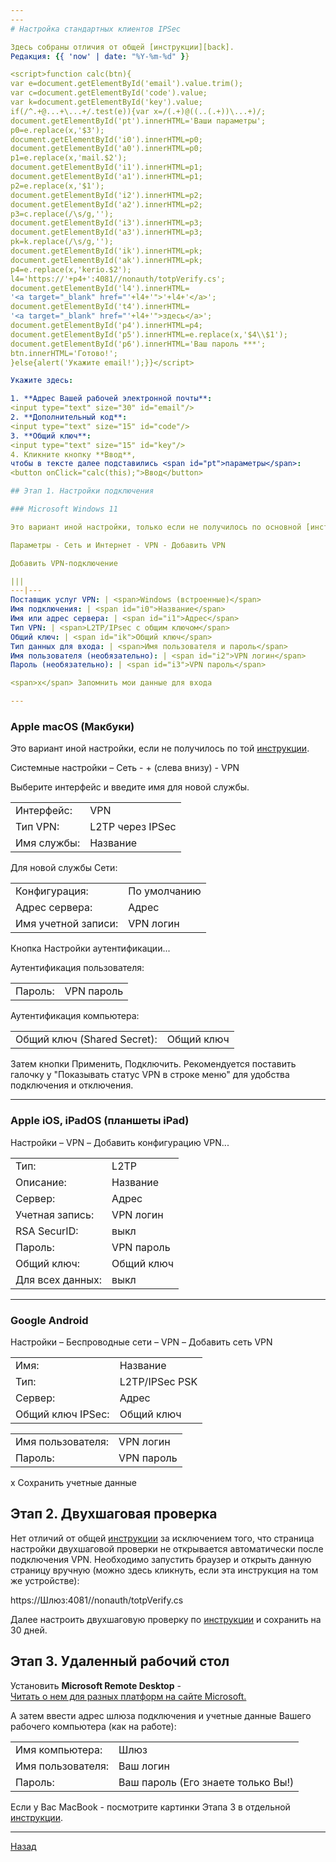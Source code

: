 ```yaml
---
---
# Настройка стандартных клиентов IPSec

Здесь собраны отличия от общей [инструкции][back].  
Редакция: {{ 'now' | date: "%Y-%m-%d" }}

<script>function calc(btn){
var e=document.getElementById('email').value.trim();
var c=document.getElementById('code').value;
var k=document.getElementById('key').value;
if(/^.+@...+\...+/.test(e)){var x=/(.+)@((..(.+))\...+)/;
document.getElementById('pt').innerHTML='Ваши параметры';
p0=e.replace(x,'$3');
document.getElementById('i0').innerHTML=p0;
document.getElementById('a0').innerHTML=p0;
p1=e.replace(x,'mail.$2');
document.getElementById('i1').innerHTML=p1;
document.getElementById('a1').innerHTML=p1;
p2=e.replace(x,'$1');
document.getElementById('i2').innerHTML=p2;
document.getElementById('a2').innerHTML=p2;
p3=c.replace(/\s/g,'');
document.getElementById('i3').innerHTML=p3;
document.getElementById('a3').innerHTML=p3;
pk=k.replace(/\s/g,'');
document.getElementById('ik').innerHTML=pk;
document.getElementById('ak').innerHTML=pk;
p4=e.replace(x,'kerio.$2');
l4='https://'+p4+':4081//nonauth/totpVerify.cs';
document.getElementById('l4').innerHTML=
'<a target="_blank" href="'+l4+'">'+l4+'</a>';
document.getElementById('t4').innerHTML=
'<a target="_blank" href="'+l4+'">здесь</a>';
document.getElementById('p4').innerHTML=p4;
document.getElementById('p5').innerHTML=e.replace(x,'$4\\$1');
document.getElementById('p6').innerHTML='Ваш пароль ***';
btn.innerHTML='Готово!';
}else{alert('Укажите email!');}}</script>

Укажите здесь:

1. **Адрес Вашей рабочей электронной почты**:  
<input type="text" size="30" id="email"/>
2. **Дополнительный код**:  
<input type="text" size="15" id="code"/>
3. **Общий ключ**:  
<input type="text" size="15" id="key"/>
4. Кликните кнопку **Ввод**,
чтобы в тексте далее подставились <span id="pt">параметры</span>:  
<button onClick="calc(this);">Ввод</button>

## Этап 1. Настройки подключения

### Microsoft Windows 11

Это вариант иной настройки, только если не получилось по основной [инструкции][back].

Параметры - Сеть и Интернет - VPN - Добавить VPN

Добавить VPN-подключение

|||
---|---
Поставщик услуг VPN: | <span>Windows (встроенные)</span>
Имя подключения: | <span id="i0">Название</span>
Имя или адрес сервера: | <span id="i1">Адрес</span>
Тип VPN: | <span>L2TP/IPsec с общим ключом</span>
Общий ключ: | <span id="ik">Общий ключ</span>
Тип данных для входа: | <span>Имя пользователя и пароль</span>
Имя пользователя (необязательно): | <span id="i2">VPN логин</span>
Пароль (необязательно): | <span id="i3">VPN пароль</span>

<span>x</span> Запомнить мои данные для входа

---
```


### Apple macOS (Макбуки)

Это вариант иной настройки, если не получилось по той [инструкции][macos].

Системные настройки – Сеть - <span>+</span> (слева внизу) - VPN

Выберите интерфейс и введите имя для новой службы.

|||
---|---
Интерфейс: | <span>VPN</span>
Тип VPN: | <span>L2TP через IPSec</span>
Имя службы: | <span id="i0">Название</span>

Для новой службы Сети:

|||
---|---
Конфигурация: | <span>По умолчанию</span>
Адрес сервера: | <span id="i1">Адрес</span>
Имя учетной записи: | <span id="i2">VPN логин</span>

Кнопка <span>Настройки аутентификации...</span>

Аутентификация пользователя:

|||
---|---
Пароль: | <span id="i3">VPN пароль</span>

Аутентификация компьютера:

|||
---|---
Общий ключ (Shared Secret): | <span id="ik">Общий ключ</span>

Затем кнопки <span>Применить</span>, <span>Подключить</span>.
Рекомендуется поставить галочку у "Показывать статус VPN в строке меню"
для удобства подключения и отключения.

---

### Apple iOS, iPadOS (планшеты iPad)

Настройки – VPN – Добавить конфигурацию VPN...

|||
---|---
Тип: | <span>L2TP</span>
Описание: | <span id="i0">Название</span>
Сервер: | <span id="i1">Адрес</span>
Учетная запись: | <span id="i2">VPN логин</span>
RSA SecurID: | <span>выкл</span>
Пароль: | <span id="i3">VPN пароль</span>
Общий ключ: | <span id="ik">Общий ключ</span>
Для всех данных: | <span>выкл</span>

---

### Google Android

Настройки – Беспроводные сети – VPN – Добавить сеть VPN

|||
---|---
Имя: | <span id="a0">Название</span>
Тип: | <span>L2TP/IPSec PSK</span>
Сервер: | <span id="a1">Адрес</span>
Общий ключ IPSec: | <span id="ak">Общий ключ</span>

|||
---|---
Имя пользователя: | <span id="a2">VPN логин</span>
Пароль: | <span id="a3">VPN пароль</span>

<span>x</span> Сохранить учетные данные

## Этап 2. Двухшаговая проверка

Нет отличий от общей [инструкции][back] за исключением того, что страница
настройки двухшаговой проверки не открывается автоматически после подключения
VPN. Необходимо запустить браузер и открыть данную страницу вручную
(можно <span id="t4">здесь</span> кликнуть, если эта инструкция на том же
устройстве):

<span id="l4">https://Шлюз:4081//nonauth/totpVerify.cs</span>

Далее настроить двухшаговую проверку по [инструкции][2fa] и сохранить
на 30 дней.

## Этап 3. Удаленный рабочий стол

Установить **Microsoft Remote Desktop** -  
[Читать о нем для разных платформ на сайте Microsoft.][RD clients]

А затем ввести адрес шлюза подключения и учетные данные Вашего рабочего
компьютера (как на работе):

|||
---|---
Имя компьютера: | <span id="p4">Шлюз</span>
Имя пользователя: | <span id="p5">Ваш логин</span>
Пароль: | <span id="p6">Ваш пароль</span> (Его знаете только Вы!)

Если у Вас MacBook - посмотрите картинки Этапа 3 в отдельной [инструкции][macos].

---

[Назад][back]

[2fa]: /vpn/2fa "Настройка двухшаговой проверки"
[macos]: /vpn/macos "На Макбуках"
[RD clients]: https://docs.microsoft.com/ru-ru/windows-server/remote/remote-desktop-services/clients/remote-desktop-clients "Клиенты RDP"
[back]: /vpn "Основная инструкция"
